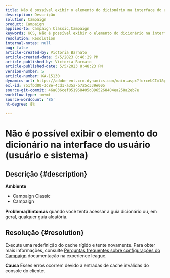 ```yaml
---
title: Não é possível exibir o elemento do dicionário na interface do usuário (usuário e sistema)
description: Descrição
solution: Campaign
product: Campaign
applies-to: Campaign Classic,Campaign
keywords: KCS, Não é possível exibir o elemento do dicionário na interface
resolution: Resolution
internal-notes: null
bug: false
article-created-by: Victoria Barnato
article-created-date: 5/5/2023 8:46:29 PM
article-published-by: Victoria Barnato
article-published-date: 5/5/2023 8:48:23 PM
version-number: 5
article-number: KA-15130
dynamics-url: https://adobe-ent.crm.dynamics.com/main.aspx?forceUCI=1&pagetype=entityrecord&etn=knowledgearticle&id=b32b45e3-85eb-ed11-a7c6-6045bd0065f9
exl-id: 751fbd00-3c8e-4cd1-a35a-b7a5c339e005
source-git-commit: 46a836cef051968405d8965268404ea258a2eb7e
workflow-type: tm+mt
source-wordcount: '85'
ht-degree: 8%

---
```


# Não é possível exibir o elemento do dicionário na interface do usuário (usuário e sistema)

## Descrição {#description}

<b>Ambiente</b>
- Campaign Classic
- Campaign



<b>Problema/Sintomas</b>
quando você tenta acessar a guia dicionário ou, em geral, qualquer guia aleatória.


## Resolução {#resolution}






Execute uma redefinição do cache rígido e tente novamente. Para obter mais informações, consulte [Perguntas frequentes sobre configurações do Campaign](https://experienceleague.adobe.com/docs/campaign-classic/using/getting-started/starting-with-adobe-campaign/faq/faq-campaign-config.html?lang=en) documentação na experience league.


<b>Causa</b>
Esses erros ocorrem devido a entradas de cache inválidas do console do cliente.
